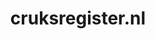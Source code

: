 ---
layout: post
title:  "cruksregister.nl"
internal_url:  "/dutchgov/cruksregister.nl.html"
categories: dutchgov
---